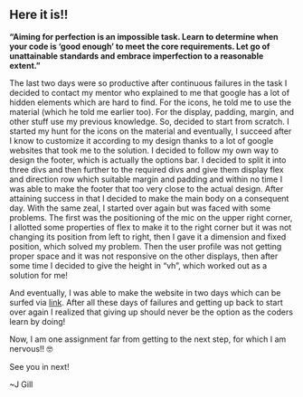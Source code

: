## Here it is!!

**“Aiming for perfection is an impossible task. Learn to determine when your code is ‘good enough’ to meet the core requirements. Let go of unattainable standards and embrace imperfection to a reasonable extent.”**

The last two days were so productive after continuous failures in the task I decided to contact my mentor who explained to me that google has a lot of hidden elements which are hard to find. For the icons, he told me to use the material (which he told me earlier too). For the display, padding, margin, and other stuff use my previous knowledge. So, decided to start from scratch. I started my hunt for the icons on the material and eventually, I succeed after I know to customize it according to my design thanks to a lot of google websites that took me to the solution. I decided to follow my own way to design the footer, which is actually the options bar. I decided to split it into three divs and then further to the required divs and give them display flex and direction row which suitable margin and padding and within no time I was able to make the footer that too very close to the actual design. After attaining success in that I decided to make the main body on a consequent day. With the same zeal, I started over again but was faced with some problems. The first was the positioning of the mic on the upper right corner, I allotted some properties of flex to make it to the right corner but it was not changing its position from left to right, then I gave it a dimension and fixed position, which solved my problem. Then the user profile was not getting proper space and it was not responsive on the other displays, then after some time I decided to give the height in “vh”, which worked out as a solution for me! 

And eventually, I was able to make the website in two days which can be surfed via [link](https://deploy-preview-1--calm-mousse-eec214.netlify.app/). After all these days of failures and getting up back to start over again I realized that giving up should never be the option as the coders learn by doing!

Now, I am one assignment far from getting to the next step, for which I am nervous!! 🤓

See you in next!

~J Gill
